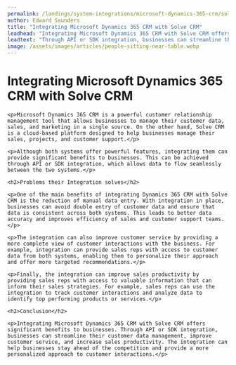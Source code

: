 ```yaml
---
permalink: /landings/system-integrations/microsoft-dynamics-365-crm/solve-crm
author: Edward Saunders
title: "Integrating Microsoft Dynamics 365 CRM with Solve CRM"
leadhead: "Integrating Microsoft Dynamics 365 CRM with Solve CRM offers significant benefits to businesses"
leadtext: "Through API or SDK integration, businesses can streamline their customer data management, improve customer service, and increase sales productivity. The integration can help businesses stay ahead of the competition and provide a more personalized approach to customer interactions."
image: /assets/images/articles/people-sitting-near-table.webp
---
```

<div class="arttext">	<h1>Integrating Microsoft Dynamics 365 CRM with Solve CRM</h1>
	
	<p>Microsoft Dynamics 365 CRM is a powerful customer relationship management tool that allows businesses to manage their customer data, sales, and marketing in a single source. On the other hand, Solve CRM is a cloud-based platform designed to help businesses manage their sales, projects, and customer support.</p>

	<p>Although both systems offer powerful features, integrating them can provide significant benefits to businesses. This can be achieved through API or SDK integration, which allows data to flow seamlessly between the two systems.</p>

	<h2>Problems their Integration solves</h2>

	<p>One of the main benefits of integrating Dynamics 365 CRM with Solve CRM is the reduction of manual data entry. With integration in place, businesses can avoid double entry of customer data and ensure that data is consistent across both systems. This leads to better data accuracy and improves efficiency of sales and customer support teams.</p>

	<p>The integration can also improve customer service by providing a more complete view of customer interactions with the business. For example, integration can provide sales reps with access to customer data from both systems, enabling them to personalize their approach and offer more targeted recommendations.</p>

	<p>Finally, the integration can improve sales productivity by providing sales reps with access to valuable information that can inform their sales strategies. For example, sales reps can use the integration to track customer interactions and analyze data to identify top performing products or services.</p>

	<h2>Conclusion</h2>

	<p>Integrating Microsoft Dynamics 365 CRM with Solve CRM offers significant benefits to businesses. Through API or SDK integration, businesses can streamline their customer data management, improve customer service, and increase sales productivity. The integration can help businesses stay ahead of the competition and provide a more personalized approach to customer interactions.</p>
</div>